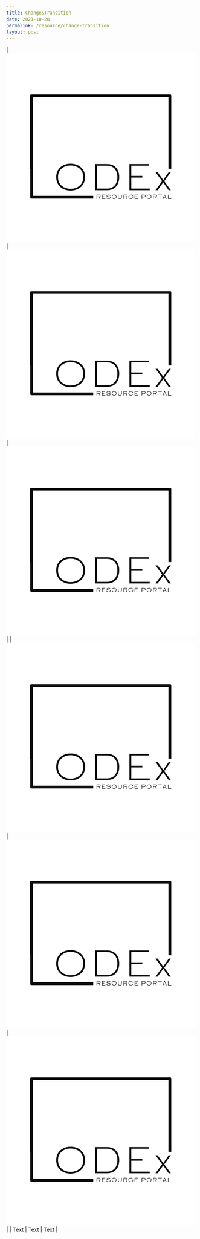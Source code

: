 ```yaml
---
title: Change&Transition
date: 2021-10-28
permalink: /resource/change-transition
layout: post
---
```





| ![Alt text for image on Isomer site](/images/Black.png) | ![Alt text for image on Isomer site](/images/Black.png) | ![Alt text for image on Isomer site](/images/Black.png)|
|![Alt text for image on Isomer site](/images/Black.png)| ![Alt text for image on Isomer site](/images/Black.png) | ![Alt text for image on Isomer site](/images/Black.png) |
| Text     | Text     | Text     |

